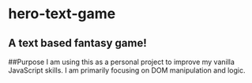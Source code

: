 # hero-text-game
A text based fantasy game!
---
##Purpose
I am using this as a personal project to improve my vanilla JavaScript skills. I am primarily focusing on DOM manipulation and logic. 
